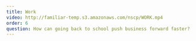 ```yaml
---
title: Work
video: http://familiar-temp.s3.amazonaws.com/nscp/WORK.mp4
order: 6
question: How can going back to school push business forward faster?
---
```

